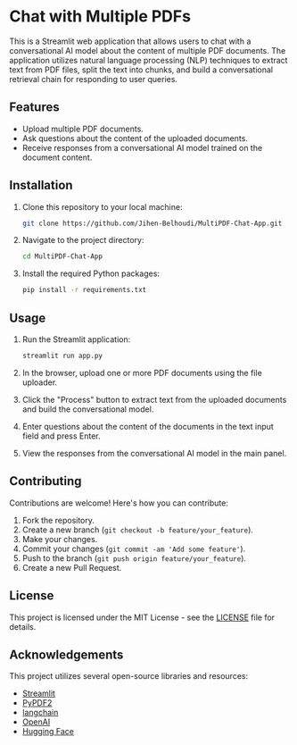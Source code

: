 # Chat with Multiple PDFs

This is a Streamlit web application that allows users to chat with a conversational AI model about the content of multiple PDF documents. The application utilizes natural language processing (NLP) techniques to extract text from PDF files, split the text into chunks, and build a conversational retrieval chain for responding to user queries.

## Features

- Upload multiple PDF documents.
- Ask questions about the content of the uploaded documents.
- Receive responses from a conversational AI model trained on the document content.

## Installation

1. Clone this repository to your local machine:

    ```bash
    git clone https://github.com/Jihen-Belhoudi/MultiPDF-Chat-App.git
    ```

2. Navigate to the project directory:

    ```bash
    cd MultiPDF-Chat-App
    ```

3. Install the required Python packages:

    ```bash
    pip install -r requirements.txt
    ```

## Usage

1. Run the Streamlit application:

    ```bash
    streamlit run app.py
    ```

2. In the browser, upload one or more PDF documents using the file uploader.
   
3. Click the "Process" button to extract text from the uploaded documents and build the conversational model.

4. Enter questions about the content of the documents in the text input field and press Enter.

5. View the responses from the conversational AI model in the main panel.

## Contributing

Contributions are welcome! Here's how you can contribute:

1. Fork the repository.
2. Create a new branch (`git checkout -b feature/your_feature`).
3. Make your changes.
4. Commit your changes (`git commit -am 'Add some feature'`).
5. Push to the branch (`git push origin feature/your_feature`).
6. Create a new Pull Request.

## License

This project is licensed under the MIT License - see the [LICENSE](LICENSE) file for details.

## Acknowledgements

This project utilizes several open-source libraries and resources:

- [Streamlit](https://streamlit.io/)
- [PyPDF2](https://pythonhosted.org/PyPDF2/)
- [langchain](https://github.com/langchain)
- [OpenAI](https://openai.com/)
- [Hugging Face](https://huggingface.co/)



